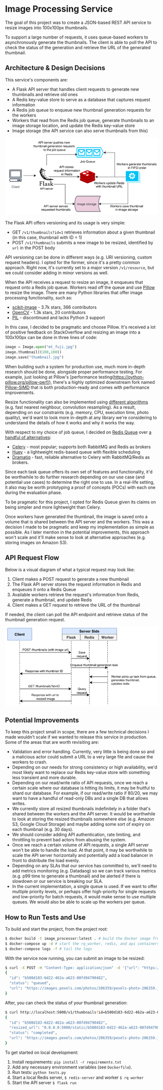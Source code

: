 # Image Processing Service
The goal of this project was to create a JSON-based REST API service to resize images into 100x100px thumbnails.

To support a large number of requests, it uses queue-based workers to asynchronously generate the thumbnails. The client is able to poll the API to check the status of the generation and retrieve the URL of the generated thumbnail.

## Architecture & Design Decisions
This service's components are:
- A Flask API server that handles client requests to generate new thumbnails and retrieve old ones
- A Redis key-value store to serve as a database that captures request information
- A Redis job queue to enqueue new thumbnail generation requests for the workers
- Workers that read from the Redis job queue, generate thumbnails to an image storage location, and update the Redis key-value store
- Image storage (the API service can also serve thumbnails from this)

![architecture diagram](images/architecture_diagram.jpg)

The Flask API offers versioning and its usage is very simple:
- GET `/v1/thumbnails?id=1` retrieves information about a given thumbnail (in this case, thumbnail with ID = 1)
- POST `/v1/thumbnails` submits a new image to be resized, identified by `url` in the POST body

API versioning can be done in different ways (e.g. URI versioning, custom request headers). I opted for the former, since it's a pretty common approach. Right now, it's currently set to a major version `/v1/resource`, but we could consider adding in minor versions as well.

When the API receives a request to resize an image, it enqueues that request onto a Redis job queue. Workers read off the queue and use [Pillow](https://github.com/python-pillow/Pillow) to resize the image. There are many Python libraries that offer image processing functionality, such as:
- [scikit-image](https://github.com/scikit-image/scikit-image) - 3.7k stars, 366 contributors
- [OpenCV](https://github.com/skvark/opencv-python)  - 1.3k stars, 20 contributors
- [PIL](http://www.pythonware.com/products/pil/) - discontinued and lacks Python 3 support

In this case, I decided to be pragmatic and choose Pillow. It's received a lot of positive feedback on StackOverflow and resizing an image into a 100x100px can be done in three lines of code:

```python
image = Image.open("mt_fuji.jpg")
image.thumbnail((100,100))
image.save("thumbnail.jpg")
```

When building such a system for production use, much more in-depth research should be done, alongside proper performance testing. For example, just looking at Pillow's [performance testing(https://python-pillow.org/pillow-perf/), there's a highly optimized downstream fork named [Pillow-SIMD](https://github.com/uploadcare/pillow-simd) that is both production-ready and comes with performance improvements.

Resize functionality can also be implemented using [different algorithms](https://uploadcare.com/blog/the-fastest-image-resize/) (e.g. fast nearest neighbour, convolution resampling). As a result, depending on our constraints (e.g. memory, CPU, execution time, photo quality), we'd want to look more in-depth at any library we're considering to understand the details of how it works and why it works the way. 

With respect to my choice of job queue, I decided on [Redis Queue](https://github.com/rq/rq) over [a handful of alternatives](https://www.fullstackpython.com/task-queues.html):
- [Celery](https://github.com/celery/celery) - most popular; supports both RabbitMQ and Redis as brokers
- [Huey](https://github.com/coleifer/huey) - a lightweight redis-based queue with flexible scheduling
- [Dramatiq](https://github.com/Bogdanp/dramatiq) - fast, reliable alternative to Celery with RabbitMQ/Redis as brokers.

Since each task queue offers its own set of features and functionality, it'd be worthwhile to do further research depending on our use case (and potential use cases) to determine the right one to use. In a real-life setting, it also may be worth prototyping a proof of concepts (POCs) with each one during the evaluation phase.

To be pragmatic for this project, I opted for Redis Queue given its claims on being simpler and more lightweight than Celery.

Once workers have generated the thumbnail, the image is saved onto a volume that is shared between the API server and the workers. This was a decision I made to be pragmatic and keep my implementation as simple as possible. As I later mention in the potential improvements, this approach won't scale and it'll make sense to look at alternative approaches (e.g. storing images on Amazon S3).

## API Request Flow
Below is a visual diagram of what a typical request may look like:

1. Client makes a POST request to generate a new thumbnail
2. The Flask API server stores the request information in Redis and enqueues it onto a Redis Queue
3. Available workers retrieve the request's information from Redis, generate a thumbnail, and update Redis
4. Client makes a GET request to retrieve the URL of the thumbnail

If needed, the client can poll the API endpoint and retrieve status of the thumbnail generation request.

![api request workflow](images/api_request_workflow.jpg)

## Potential Improvements
To keep this project small in scope, there are a few technical decisions I made wouldn't scale if we wanted to release this service in production. Some of the areas that are worth revisiting are:
- Validation and error handling. Currently, very little is being done so and a malicious actor could submit a URL to a very large file and cause the workers to crash.
- Depending on our needs for strong consistency or high availability, we'd most likely want to replace our Redis key-value store with something less transient and more durable.
- Depending on our read/write ratio of API requests, once we reach a certain scale where our database is hitting its limits, it may be fruitful to shard our database. For example, if our read/write ratio if 80/20, we may want to have a handful of read-only DBs and a single DB that allows writes.
- We currently store all resized thumbnails indefinitely in a folder that's shared between the workers and the API server. It would be worthwhile to look at storing the resized thumbnails somewhere else (e.g. Amazon S3, Google Cloud Storage) and maybe adding some sort of expiry on each thumbnail (e.g. 30 days). 
- We should consider adding API authentication, rate limiting, and throttling to prevent bad actors from abusing the system.
- Once we reach a certain volume of API requests, a single API server won't be able to handle the load. At that point, it may be worthwhile to scale the API server horizontally and potentially add a load balancer in front to distribute the load evenly.
- Depending on any SLAs that our service has committed to, we'll need to add metrics monitoring (e.g. Datadaog) so we can track various metrics (e.g. p99 time to generate a thumbnail) and be alerted if there is slowdown or our service is breaking our SLA.
- In the current implementation, a single queue is used. If we want to offer multiple priority levels, or perhaps offer high-priority for single requests and low-priority for batch requests, it would make sense to use multiple queues. We would also be able to scale up the workers per queue.

## How to Run Tests and Use
To build and start the project, from the project root:

```bash
$ docker build -t image_processor:latest . # build the Docker image from the Dockerfile
$ docker-compose up -d # start the rq_worker, redis, and api containers in the background
$ docker-compose logs -f # tail the logs
```

With the service now running, you can submit an image to be resized:
```bash
$ curl -X POST -H "Content-Type: application/json" -d '{"url": "https://images.pexels.com/photos/206359/pexels-photo-206359.jpeg"}' http://localhost:5000/v1/thumbnails
{
  "id": "b500d183-6d22-462a-a623-08fd94790482", 
  "status": "queued", 
  "url": "https://images.pexels.com/photos/206359/pexels-photo-206359.jpeg"
}
```

After, you can check the status of your thumbnail generation:
```bash
$ curl http://localhost:5000/v1/thumbnails?id=b500d183-6d22-462a-a623-08fd94790482
{
  "id": "b500d183-6d22-462a-a623-08fd94790482", 
  "resized_url": "0.0.0.0:5000/static/b500d183-6d22-462a-a623-08fd94790482.jpeg", 
  "status": "completed", 
  "url": "https://images.pexels.com/photos/206359/pexels-photo-206359.jpeg"
}
```

To get started on local development:

1. Install requirements: `pip install -r requirements.txt`
2. Add any necessary environment variables (see `Dockerfile`).
3. Run tests: `python tests.py`
4. Start a local Redis server, `$ redis-server` and worker `$ rq worker`
5. Start the API server `$ flask run`